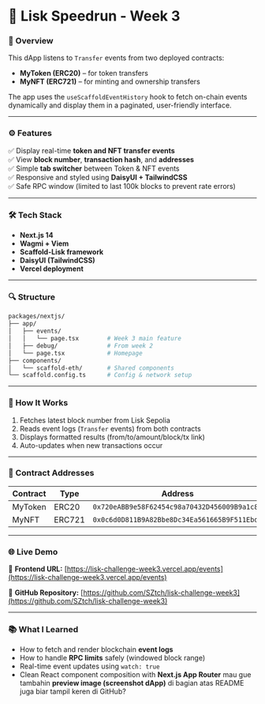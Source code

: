 # 🚀 Lisk Speedrun - Week 3  


### 🧩 Overview

This dApp listens to `Transfer` events from two deployed contracts:

- **MyToken (ERC20)** – for token transfers  
- **MyNFT (ERC721)** – for minting and ownership transfers

  

The app uses the `useScaffoldEventHistory` hook to fetch on-chain events dynamically and display them in a paginated, user-friendly interface.

---

### ⚙️ Features

✅ Display real-time **token and NFT transfer events**  
✅ View **block number**, **transaction hash**, and **addresses**  
✅ Simple **tab switcher** between Token & NFT events  
✅ Responsive and styled using **DaisyUI + TailwindCSS**  
✅ Safe RPC window (limited to last 100k blocks to prevent rate errors)

---

### 🛠️ Tech Stack

- **Next.js 14**
- **Wagmi + Viem**
- **Scaffold-Lisk framework**
- **DaisyUI (TailwindCSS)**
- **Vercel deployment**

---

### 🔍 Structure

```bash
packages/nextjs/
├── app/
│   ├── events/
│   │   └── page.tsx        # Week 3 main feature
│   ├── debug/              # From week 2
│   └── page.tsx            # Homepage
├── components/
│   └── scaffold-eth/       # Shared components
└── scaffold.config.ts      # Config & network setup
````

---

### 🧠 How It Works

1. Fetches latest block number from Lisk Sepolia
2. Reads event logs (`Transfer` events) from both contracts
3. Displays formatted results (from/to/amount/block/tx link)
4. Auto-updates when new transactions occur

---

### 🧾 Contract Addresses

| Contract | Type   | Address                                      |
| -------- | ------ | -------------------------------------------- |
| MyToken  | ERC20  | `0x720eABB9e58F62454c98a70432D456009B9a1c8c` |
| MyNFT    | ERC721 | `0x0c6d0D811B9A82Bbe8Dc34Ea561665B9F511EbdF` |

---

### 🌐 Live Demo

🔗 **Frontend URL:**
[https://lisk-challenge-week3.vercel.app/events](https://lisk-challenge-week3.vercel.app/events)

🔗 **GitHub Repository:**
[https://github.com/SZtch/lisk-challenge-week3](https://github.com/SZtch/lisk-challenge-week3)

---

### 📚 What I Learned

* How to fetch and render blockchain **event logs**
* How to handle **RPC limits** safely (windowed block range)
* Real-time event updates using `watch: true`
* Clean React component composition with **Next.js App Router**
mau gue tambahin **preview image (screenshot dApp)** di bagian atas README juga biar tampil keren di GitHub?
```
